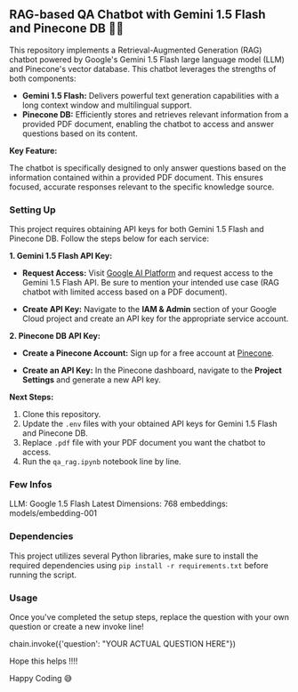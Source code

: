 ## RAG-based QA Chatbot with Gemini 1.5 Flash and Pinecone DB 🚀🤖

This repository implements a Retrieval-Augmented Generation (RAG) chatbot powered by Google's Gemini 1.5 Flash large language model (LLM) and Pinecone's vector database. This chatbot leverages the strengths of both components:

* **Gemini 1.5 Flash:** Delivers powerful text generation capabilities with a long context window and multilingual support.
* **Pinecone DB:** Efficiently stores and retrieves relevant information from a provided PDF document, enabling the chatbot to access and answer questions based on its content.

**Key Feature:**

The chatbot is specifically designed to only answer questions based on the information contained within a provided PDF document. This ensures focused, accurate responses relevant to the specific knowledge source.


### Setting Up

This project requires obtaining API keys for both Gemini 1.5 Flash and Pinecone DB.  Follow the steps below for each service:

**1. Gemini 1.5 Flash API Key:**

*  **Request Access:** Visit [Google AI Platform](https://cloud.google.com/ai-platform) and request access to the Gemini 1.5 Flash API. Be sure to mention your intended use case (RAG chatbot with limited access based on a PDF document).

*  **Create API Key:** Navigate to the **IAM & Admin** section of your Google Cloud project and create an API key for the appropriate service account. 


**2. Pinecone DB API Key:**

*  **Create a Pinecone Account:** Sign up for a free account at [Pinecone](https://www.pinecone.io/). 

*  **Create an API Key:** In the Pinecone dashboard, navigate to the **Project Settings** and generate a new API key.


**Next Steps:**

1. Clone this repository.
2. Update the `.env` files with your obtained API keys for Gemini 1.5 Flash and Pinecone DB.
3. Replace `.pdf` file with your PDF document you want the chatbot to access.
4. Run the `qa_rag.ipynb` notebook line by line.

### Few Infos

LLM: Google 1.5 Flash Latest
Dimensions: 768
embeddings: models/embedding-001


### Dependencies

This project utilizes several Python libraries, make sure to install the required dependencies using `pip install -r requirements.txt` before running the script.

### Usage

Once you've completed the setup steps, replace the question with your own question or create a new invoke line!

chain.invoke({'question': "YOUR ACTUAL QUESTION HERE"})


Hope this helps !!!!

Happy Coding 😅
